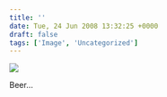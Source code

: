 ```yaml
---
title: ''
date: Tue, 24 Jun 2008 13:32:25 +0000
draft: false
tags: ['Image', 'Uncategorized']
---
```


![](https://madd0.files.wordpress.com/2008/06/rcxxgaq0nam36vw5zpeove6x_500.jpg)

Beer…